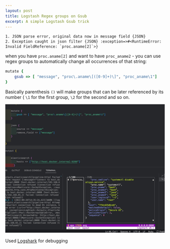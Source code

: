 ```yaml
---
layout: post
title: Logstash Regex groups on Gsub 
excerpt: A simple Logstash Gsub trick
---
```


```
1. JSON parse error, original data now in message field {JSON}
2. Exception caught in json filter {JSON} :exception=>#<RuntimeError: Invalid FieldReference: `proc.aname[2]`>}
```

when you have `proc.aname[2]` and want to have `proc_aname2` - you can use regex groups to automatically change all occurrences of that string: 

```ruby
mutate {
    gsub => [ "message", "proc\.aname\[([0-9]+)\]", "proc_aname\1"]
}
```

Basically parenthesis `()` will make groups that can be later referenced by its number ( `\1` for the first group, `\2` for the second and so on.

<kbd><img src="/images/2022-09-27-10-22-27.png" ></kbd>

Used [Logshark](https://github.com/ugosan/logshark) for debugging